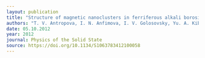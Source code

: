 ```yaml
---
layout: publication
title: "Structure of magnetic nanoclusters in ferriferous alkali borosilicate glasses."
authors: "T. V. Antropova, I. N. Anfimova, I. V. Golosovsky, Yu. A. Kibalin, A. A. Naberezhnov, N. I. Porechnaya, O. A. Pshenko & A. V. Filimonov"
date: 05.10.2012
year: 2012
journal: Physics of the Solid State
source: https://doi.org/10.1134/S1063783412100058
---
```

